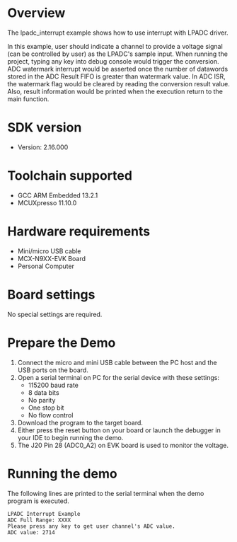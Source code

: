Overview
========

The lpadc_interrupt example shows how to use interrupt with LPADC driver.

In this example, user should indicate a channel to provide a voltage signal (can be controlled by user) as the LPADC's
sample input. When running the project, typing any key into debug console would trigger the conversion. ADC watermark 
interrupt would be asserted once the number of datawords stored in the ADC Result FIFO is greater than watermark value.
In ADC ISR, the watermark flag would be cleared by reading the conversion result value. Also, result information would
be printed when the execution return to the main function.


SDK version
===========
- Version: 2.16.000

Toolchain supported
===================
- GCC ARM Embedded  13.2.1
- MCUXpresso  11.10.0

Hardware requirements
=====================
- Mini/micro USB cable
- MCX-N9XX-EVK Board
- Personal Computer

Board settings
==============
No special settings are required.

Prepare the Demo
================
1. Connect the micro and mini USB cable between the PC host and the USB ports on the board.
2. Open a serial terminal on PC for the serial device with these settings:
    - 115200 baud rate
    - 8 data bits
    - No parity
    - One stop bit
    - No flow control
3. Download the program to the target board.
4. Either press the reset button on your board or launch the debugger in your IDE to begin running
   the demo.
5. The J20 Pin 28 (ADC0_A2) on EVK board is used to monitor the voltage.

Running the demo
================
The following lines are printed to the serial terminal when the demo program is executed.
~~~~~~~~~~~~~~~~~~~~~~~~~~~~~~~~~~~~~~~~~~~~~~~~~~~~~
LPADC Interrupt Example
ADC Full Range: XXXX
Please press any key to get user channel's ADC value.
ADC value: 2714
~~~~~~~~~~~~~~~~~~~~~~~~~~~~~~~~~~~~~~~~~~~~~~~~~~~~~

